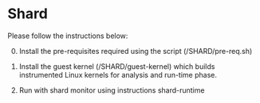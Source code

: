 # Shard

Please follow the instructions below:

0) Install the pre-requisites required using the 
   script (/SHARD/pre-req.sh)

1) Install the guest kernel (/SHARD/guest-kernel) which
   builds instrumented Linux kernels for analysis and run-time
   phase.

2) Run with shard monitor using instructions shard-runtime
